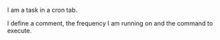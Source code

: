 I am a task in a cron tab.

I define a comment, the frequency I am running on and the command to execute.